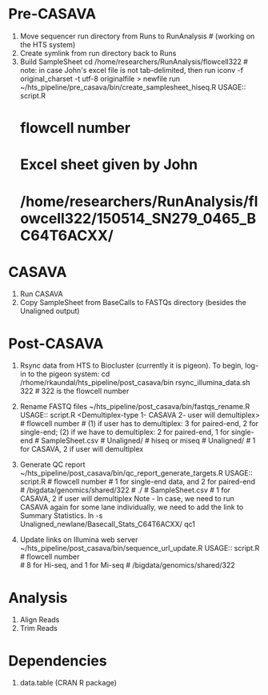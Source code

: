 Pre-CASAVA
==========
1. Move sequencer run directory from Runs to RunAnalysis # (working on the HTS system)
2. Create symlink from run directory back to Runs
3. Build SampleSheet
      cd /home/researchers/RunAnalysis/flowcell322
            # note: in case John's excel file is not tab-delimited, then run
            iconv -f original_charset -t utf-8 originalfile > newfile
      run ~/hts_pipeline/pre_casava/bin/create_samplesheet_hiseq.R
      USAGE:: script.R <FlowcellID> <Samplesheet> <Rundir>
      # <FlowcellID> flowcell number
      # <Samplesheet> Excel sheet given by John
      # <Rundir>  /home/researchers/RunAnalysis/flowcell322/150514_SN279_0465_BC64T6ACXX/

CASAVA
======
1. Run CASAVA
2. Copy SampleSheet from BaseCalls to FASTQs directory (besides the Unaligned output)

Post-CASAVA
===========
1. Rsync data from HTS to Biocluster (currently it is pigeon). To begin, log-in to the pigeon system:
      cd /rhome/rkaundal/hts_pipeline/post_casava/bin
      rsync_illumina_data.sh 322 # 322 is the flowcell number
2. Rename FASTQ files
      ~/hts_pipeline/post_casava/bin/fastqs_rename.R
      USAGE:: script.R <FlowcellID> <NumberOfFiles> <SampleSheet> <UnalignedPath> <RunType> <RunDir> <Demultiplex-type 1- CASAVA 2- user will demultiplex>
            # <FlowcellID> flowcell number
            # <NumberOfFiles> (1) if user has to demultiplex: 3 for paired-end, 2 for single-end; (2) if we have to demultiplex: 2 for paired-end, 1 for single-end
            # <SampleSheet> SampleSheet.csv
            # <UnalignedPath> Unaligned/
            # <RunType> hiseq or miseq
            # <RunDir> Unaligned/
            # <Demultiplex-type> 1 for CASAVA, 2 if user will demultiplex
3. Generate QC report
      ~/hts_pipeline/post_casava/bin/qc_report_generate_targets.R
      USAGE:: script.R <FlowcellID> <NumberOfPairs> <FASTQPath> <TargetsPath> <SampleSheetPath> <Demultiplex type>
            # <FlowcellID> flowcell number 
            # <NumberOfPairs> 1 for single-end data, and 2 for paired-end
            # <FASTQPath> /bigdata/genomics/shared/322
            # <TargetsPath> ./
            # <SampleSheetPath> SampleSheet.csv
            # <Demultiplex type> 1 for CASAVA, 2 if user will demultiplex
Note - In case, we need to run CASAVA again for some lane individually, we need to add the link to Summary Statistics.
            ln -s Unaligned_newlane/Basecall_Stats_C64T6ACXX/ qc1

4. Update links on Illumina web server
      ~/hts_pipeline/post_casava/bin/sequence_url_update.R
      USAGE:: script.R <FlowcellID> <NumberOfLanes> <FASTQPath>
            # <FlowcellID> flowcell number             
            # <NumberOfLanes> 8 for Hi-seq, and 1 for Mi-seq
            # <FASTQPath> /bigdata/genomics/shared/322

Analysis
========
1. Align Reads
2. Trim Reads

Dependencies
============
1. data.table (CRAN R package)
